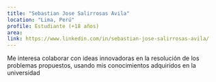 ```yaml
---
title: "Sebastian Jose Salirrosas Avila"
location: "Lima, Perú"
profile: Estudiante (+18 años)
area: 
link: https://www.linkedin.com/in/sebastian-jose-salirrosas-avila/
---
```


Me interesa colaborar con ideas innovadoras en la resolución de los problemas propuestos, usando mis conocimientos adquiridos en la universidad